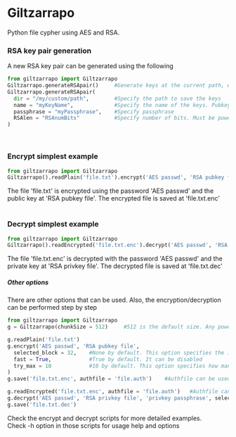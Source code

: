 # Giltzarrapo
Python file cypher using AES and RSA.

### RSA key pair generation
A new RSA key pair can be generated using the following
```python
from giltzarrapo import Giltzarrapo
Giltzarrapo.generateRSApair()     #Generate keys at the current path, with name giltza_rsa & giltza_rsa.pub, without passphrase and with 4096 bits
Giltzarrapo.generateRSApair(
  dir = "/my/custom/path",        #Specify the path to save the keys
  name = "myKeyName",             #Specify the name of the keys. Pubkey is ends with .pub
  passphrase = "myPassphrase",    #Specify passphrase
  RSAlen = "RSAnumBits"           #Specify number of bits. Must be power of 2
)
```
&nbsp;  

### Encrypt simplest example
```python
from giltzarrapo import Giltzarrapo
Giltzarrapo().readPlain('file.txt').encrypt('AES passwd', 'RSA pubkey file').save('file.txt.enc')
```
The file 'file.txt' is encrypted using the password 'AES passwd' and the public key at 'RSA pubkey file'. The encrypted file is saved at 'file.txt.enc'
&nbsp;  
&nbsp;  

### Decrypt simplest example
```python
from giltzarrapo import Giltzarrapo
Giltzarrapo().readEncrypted('file.txt.enc').decrypt('AES passwd', 'RSA privkey file', 'privkey passphrase').save('file.txt.dec')
```
The file 'file.txt.enc' is decrypted with the password 'AES passwd' and the private key at 'RSA privkey file'. The decrypted file is saved at 'file.txt.dec'
&nbsp;  

##### Other options
There are other options that can be used. Also, the encryption/decryption can be performed step by step
```python
from giltzarrapo import Giltzarrapo
g = Giltzarrapo(chunkSize = 512)     #512 is the default size. Any power of 2 that satisfies "chunkSize * 8 <= RSAlen" can be used. A smaller chunkSize makes the encryption/decryption slower but provides more security against bruteforce

g.readPlain('file.txt')
g.encrypt('AES passwd', 'RSA pubkey file', 
  selected_block = 32,    #None by default. This option specifies the index of the block to encrypt with RSA. Any integer smaller than len(g.blocks) can be used
  fast = True,            #True by default. It can be disabled
  try_max = 10            #10 by default. This option specifies how many random blocks to check in order to select the one with the highest entropy
)
g.save('file.txt.enc', authfile = 'file.auth')    #Authfile can be used with fast at False allowing a fast decrypt if that file is provided

g.readEncrypted('file.txt.enc', authfile = 'file.auth')   #Authfile can be provided while reading the encrypted file
g.decrypt('AES passwd', 'RSA privkey file', 'privkey passphrase', selected_block = 32)    #None by default. Specifying the block makes the decryption faster, but it must be the block used during the encryption
g.save('file.txt.dec')
```
Check the encrypt and decrypt scripts for more detailed examples.  
Check -h option in those scripts for usage help and options
